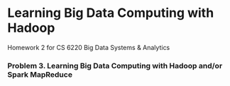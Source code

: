 # Learning Big Data Computing with Hadoop
Homework 2 for CS 6220 Big Data Systems &amp; Analytics


### Problem 3. Learning Big Data Computing with Hadoop and/or Spark MapReduce
